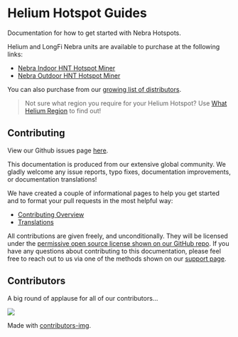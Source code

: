 # Helium Hotspot Guides

Documentation for how to get started with Nebra Hotspots.

Helium and LongFi Nebra units are available to purchase at the following links:
- [Nebra Indoor HNT Hotspot Miner](https://nebra.io/hntin)
- [Nebra Outdoor HNT Hotspot Miner](https://nebra.io/hntout)

You can also purchase from our [growing list of distributors](distributors.md).

> Not sure what region you require for your Helium Hotspot? Use [What Helium Region](https://whatheliumregion.xyz/) to find out! 

## Contributing

View our Github issues page [here](https://github.com/NebraLtd/Helium-Guides/issues).

This documentation is produced from our extensive global community. We gladly welcome any issue reports, typo fixes, documentation improvements, or documentation translations!

We have created a couple of informational pages to help you get started and to format your pull requests in the most helpful way:
* [Contributing Overview](contributing/overview.md)
* [Translations](/contributing/translations.md)

All contributions are given freely, and unconditionally. They will be licensed under the [permissive open source license shown on our GitHub repo](https://github.com/NebraLtd/Helium-Guides/blob/main/LICENSE). If you have any questions about contributing to this documentation, please feel free to reach out to us via one of the methods shown on our [support page](support.md).

## Contributors

A big round of applause for all of our contributors...

<a href="https://github.com/NebraLtd/Helium-Guides/graphs/contributors">
  <img src="https://contrib.rocks/image?repo=NebraLtd/Helium-Guides" />
</a>

Made with [contributors-img](https://contrib.rocks).
